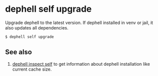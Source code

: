 # dephell self upgrade

Upgrade dephell to the latest version. If dephell installed in venv or jail, it also updates all dependencies.

```bash
$ dephell self upgrade
```

## See also

1. [dephell inspect self](cmd-inspect-self) to get information about dephell installation like current cache size.
